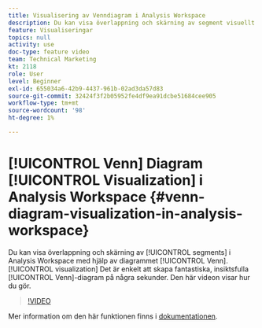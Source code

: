 ```yaml
---
title: Visualisering av Venndiagram i Analysis Workspace
description: Du kan visa överlappning och skärning av segment visuellt i Analysis Workspace med hjälp av Venndiagram. Det är enkelt att skapa fantastiska, insiktsfulla Venn-diagram på några sekunder. Den här videon visar hur du gör.
feature: Visualiseringar
topics: null
activity: use
doc-type: feature video
team: Technical Marketing
kt: 2118
role: User
level: Beginner
exl-id: 655034a6-42b9-4437-961b-02ad3da57d83
source-git-commit: 32424f3f2b05952fe4df9ea91dcbe51684cee905
workflow-type: tm+mt
source-wordcount: '98'
ht-degree: 1%

---
```


# [!UICONTROL Venn] Diagram  [!UICONTROL Visualization] i Analysis Workspace {#venn-diagram-visualization-in-analysis-workspace}

Du kan visa överlappning och skärning av [!UICONTROL segments] i Analysis Workspace med hjälp av diagrammet [!UICONTROL Venn]. [!UICONTROL visualization] Det är enkelt att skapa fantastiska, insiktsfulla [!UICONTROL Venn]-diagram på några sekunder. Den här videon visar hur du gör.

>[!VIDEO](https://video.tv.adobe.com/v/23987/?quality=12)

Mer information om den här funktionen finns i [dokumentationen](https://marketing.adobe.com/resources/help/en_US/analytics/analysis-workspace/venn.html).
